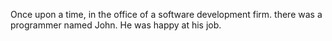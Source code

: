 Once upon a time, in the office of a software development firm.
there was a programmer named John.
He was happy at his job.